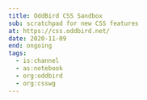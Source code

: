 ```yaml
---
title: OddBird CSS Sandbox
sub: scratchpad for new CSS features
at: https://css.oddbird.net/
date: 2020-11-09
end: ongoing
tags:
  - is:channel
  - as:notebook
  - org:oddbird
  - org:csswg
---
```

